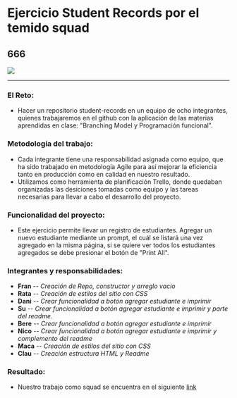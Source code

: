 # Ejercicio Student Records por el temido squad
## 666 
![](http://www.aopublishers.com/images/intrigue_pages_images/hebrew_gematria/666and13/666fire.jpg)
***
### El Reto:
- Hacer un repositorio student-records en un equipo de ocho integrantes, quienes trabajaremos en el github con la aplicación de las materias aprendidas en clase: "Branching Model y Programación funcional".

### Metodología del trabajo:
- Cada integrante tiene una responsabilidad asignada como equipo, que ha sido trabajado en metodología Agile para así mejorar la eficiencia tanto en producción como en calidad en nuestro resultado.
- Utilizamos como herramienta de planificación Trello, donde quedaban organizadas las desiciones tomadas como equipo y las tareas necesarias para llevar a cabo el desarrollo del proyecto.

### Funcionalidad del proyecto:
- Este ejercicio permite llevar un registro de estudiantes. Agregar un nuevo estudiante mediante un prompt, el cuál se listará una vez agregado en la misma página, si se quiere ver todos los estudiantes agregados se debe presionar el botón de "Print All".

### Integrantes y responsabilidades:

- **Fran** -- *Creación de Repo, constructor y arreglo vacio*
- **Rata** -- *Creación de estilos del sitio con CSS*
- **Dani** -- *Crear funcionalidad a botón agregar estudiante e imprimir*
- **Su**   -- *Crear funcionalidad a botón agregar estudiante e imprimir y parte del readme.*
- **Bere** -- *Crear funcionalidad a botón agregar estudiante e imprimir*
- **Nico** -- *Crear funcionalidad a botón agregar estudiante e imprimir y complemento del readme*
- **Maca** -- *Creación de estilos del sitio con CSS*
- **Clau** -- *Creación estructura HTML y Readme*

### Resultado:
- Nuestro trabajo como squad se encuentra en el siguiente [link](http://franrt.github.io/student-records)
